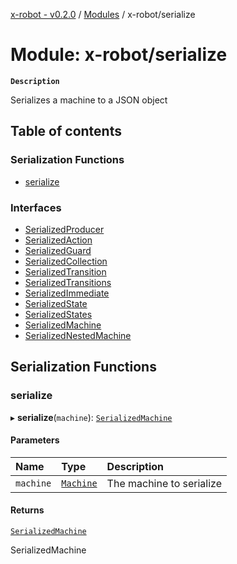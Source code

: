 [x-robot - v0.2.0](../README.md) / [Modules](../modules.md) / x-robot/serialize

# Module: x-robot/serialize

**`Description`**

Serializes a machine to a JSON object

## Table of contents

### Serialization Functions

- [serialize](x_robot_serialize.md#serialize)

### Interfaces

- [SerializedProducer](../interfaces/x_robot_serialize.SerializedProducer.md)
- [SerializedAction](../interfaces/x_robot_serialize.SerializedAction.md)
- [SerializedGuard](../interfaces/x_robot_serialize.SerializedGuard.md)
- [SerializedCollection](../interfaces/x_robot_serialize.SerializedCollection.md)
- [SerializedTransition](../interfaces/x_robot_serialize.SerializedTransition.md)
- [SerializedTransitions](../interfaces/x_robot_serialize.SerializedTransitions.md)
- [SerializedImmediate](../interfaces/x_robot_serialize.SerializedImmediate.md)
- [SerializedState](../interfaces/x_robot_serialize.SerializedState.md)
- [SerializedStates](../interfaces/x_robot_serialize.SerializedStates.md)
- [SerializedMachine](../interfaces/x_robot_serialize.SerializedMachine.md)
- [SerializedNestedMachine](../interfaces/x_robot_serialize.SerializedNestedMachine.md)

## Serialization Functions

### serialize

▸ **serialize**(`machine`): [`SerializedMachine`](../interfaces/x_robot_serialize.SerializedMachine.md)

#### Parameters

| Name | Type | Description |
| :------ | :------ | :------ |
| `machine` | [`Machine`](../interfaces/x_robot.Machine.md) | The machine to serialize |

#### Returns

[`SerializedMachine`](../interfaces/x_robot_serialize.SerializedMachine.md)

SerializedMachine
